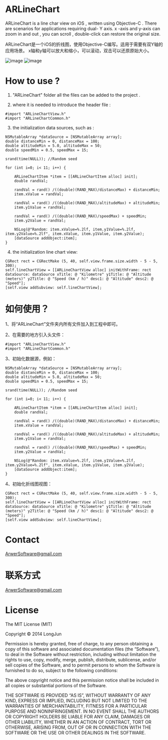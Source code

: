 ARLineChart
===========

ARLineChart is a line char view on iOS , written using Objective-C . There are scenarios for applications requiring dual- Y axis.
x -axis and y-axis can zoom in and out , you can scroll , double-click can restore the original size.

ARLineChart是一个iOS的折线图，使用Objective-C编写。适用于需要有双Y轴的应用场景。
x轴和y轴可以放大和缩小，可以滚动，双击可以还原原始大小。

![image](https://raw2.github.com/longjun3000/ARLineChart/master/Screenshot01.png)
![image](https://raw2.github.com/longjun3000/ARLineChart/master/Screenshot02.png)

How to use ?
============
1. "ARLineChart" folder all the files can be added to the project .

2. where it is needed to introduce the header file :
```
#import "ARLineChartView.h"
#import "ARLineChartCommon.h"
```

3. the initialization data sources, such as :
```
NSMutableArray *dataSource = [NSMutableArray array];
double distanceMin = 0, distanceMax = 100;
double altitudeMin = 5.0, altitudeMax = 50;
double speedMin = 0.5, speedMax = 15;

srand(time(NULL)); //Random seed

for (int i=0; i< 11; i++) {

	ARLineChartItem *item = [[ARLineChartItem alloc] init];
	double randVal;

	randVal = rand() /((double)(RAND_MAX)/distanceMax) + distanceMin;
	item.xValue = randVal;

	randVal = rand() /((double)(RAND_MAX)/altitudeMax) + altitudeMin;
	item.y1Value = randVal;

	randVal = rand() /((double)(RAND_MAX)/speedMax) + speedMin;
	item.y2Value = randVal;

	NSLog(@"Random: item.xValue=%.2lf, item.y1Value=%.2lf, item.y2Value=%.2lf", item.xValue, item.y1Value, item.y2Value);
	[dataSource addObject:item];
}
```

4. the initialization line chart view:
```
CGRect rect = CGRectMake (5, 40, self.view.frame.size.width - 5 - 5, 300);
self.lineChartView = [[ARLineChartView alloc] initWithFrame: rect dataSource: dataSource xTitle: @ "Kilometre" y1Title: @ "Altitude (meters)" y2Title: @ "Speed ​​(km / h)" desc1: @ "Altitude" desc2: @ "Speed"];
[self.view addSubview: self.lineChartView];
```

如何使用？
========
1、将“ARLineChart”文件夹内所有文件加入到工程中即可。

2、在需要的地方引入头文件：
```
#import "ARLineChartView.h"
#import "ARLineChartCommon.h"
```

3、初始化数据源，例如：
```
NSMutableArray *dataSource = [NSMutableArray array];
double distanceMin = 0, distanceMax = 100;
double altitudeMin = 5.0, altitudeMax = 50;
double speedMin = 0.5, speedMax = 15;

srand(time(NULL)); //Random seed

for (int i=0; i< 11; i++) {

	ARLineChartItem *item = [[ARLineChartItem alloc] init];
	double randVal;

	randVal = rand() /((double)(RAND_MAX)/distanceMax) + distanceMin;
	item.xValue = randVal;

	randVal = rand() /((double)(RAND_MAX)/altitudeMax) + altitudeMin;
	item.y1Value = randVal;

	randVal = rand() /((double)(RAND_MAX)/speedMax) + speedMin;
	item.y2Value = randVal;

	NSLog(@"Random: item.xValue=%.2lf, item.y1Value=%.2lf, item.y2Value=%.2lf", item.xValue, item.y1Value, item.y2Value);
	[dataSource addObject:item];
}
```

4、初始化折线图视图：
```
CGRect rect = CGRectMake (5, 40, self.view.frame.size.width - 5 - 5, 300);
self.lineChartView = [[ARLineChartView alloc] initWithFrame: rect dataSource: dataSource xTitle: @ "Kilometre" y1Title: @ "Altitude (meters)" y2Title: @ "Speed ​​(km / h)" desc1: @ "Altitude" desc2: @ "Speed"];
[self.view addSubview: self.lineChartView];
```


Contact
=======
ArwerSoftware@gmail.com

联系方式
=======
ArwerSoftware@gmail.com


License
=======
The MIT License (MIT)

Copyright © 2014 LongJun

Permission is hereby granted, free of charge, to any person obtaining a copy of this software and associated documentation files (the “Software”), to deal in the Software without restriction, including without limitation the rights to use, copy, modify, merge, publish, distribute, sublicense, and/or sell copies of the Software, and to permit persons to whom the Software is furnished to do so, subject to the following conditions:

The above copyright notice and this permission notice shall be included in all copies or substantial portions of the Software.

THE SOFTWARE IS PROVIDED “AS IS”, WITHOUT WARRANTY OF ANY KIND, EXPRESS OR IMPLIED, INCLUDING BUT NOT LIMITED TO THE WARRANTIES OF MERCHANTABILITY, FITNESS FOR A PARTICULAR PURPOSE AND NONINFRINGEMENT. IN NO EVENT SHALL THE AUTHORS OR COPYRIGHT HOLDERS BE LIABLE FOR ANY CLAIM, DAMAGES OR OTHER LIABILITY, WHETHER IN AN ACTION OF CONTRACT, TORT OR OTHERWISE, ARISING FROM, OUT OF OR IN CONNECTION WITH THE SOFTWARE OR THE USE OR OTHER DEALINGS IN THE SOFTWARE.

